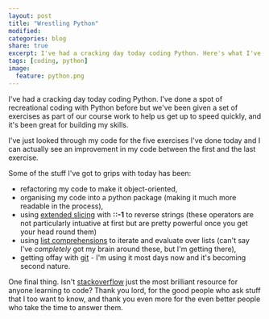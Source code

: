 ```yaml
---
layout: post
title: "Wrestling Python"
modified:
categories: blog
share: true
excerpt: I've had a cracking day today coding Python. Here's what I've picked up.
tags: [coding, python]
image:
  feature: python.png
---
```



I've had a cracking day today coding Python. I've done a spot of recreational coding with Python before but we've been given a set of exercises as part of our course work to help us get up to speed quickly, and it's been great for building my skills.

I've just looked through my code for the five exercises I've done today and I can actually see an improvement in my code between the first and the last exercise.

Some of the stuff I've got to grips with today has been:

* refactoring my code to make it object-oriented,
* organising my code into a python package (making it much more readable in the process),
* using [extended slicing](https://docs.python.org/2.3/whatsnew/section-slices.html) with __::-1__ to reverse strings (these operators are not particularly intuative at first but are pretty powerful once you get your head round them)
* using [list comprehensions](http://www.pythonforbeginners.com/basics/list-comprehensions-in-python) to iterate and evaluate over lists (can't say I've _completely_ got my brain around these, but I'm getting there),
* getting offay with [git](https://git-scm.com/) - I'm using it most days now and it's becoming second nature. 


One final thing. Isn't [stackoverflow](https://stackoverflow.com/) just the most brilliant resource for anyone learning to code? Thank you lord, for the good people who ask stuff that I too want to know, and thank you even more for the even better people who take the time to answer them.

